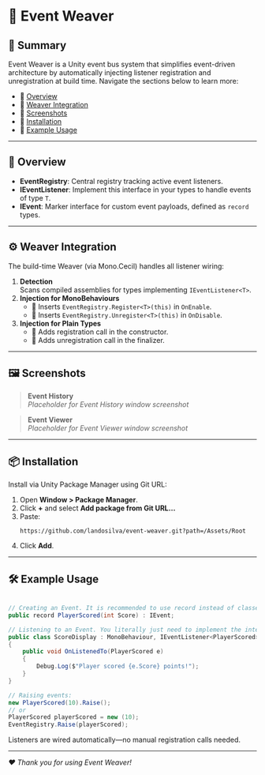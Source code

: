 # 📣 Event Weaver

## 📝 Summary

Event Weaver is a Unity event bus system that simplifies event-driven architecture by automatically injecting listener registration and unregistration at build time. Navigate the sections below to learn more:

- 🔹 [Overview](#-overview)
- 🔹 [Weaver Integration](#-weaver-integration)
- 🔹 [Screenshots](#-screenshots)
- 🔹 [Installation](#-installation)
- 🔹 [Example Usage](#-example-usage)

---

## 🚀 Overview

- **EventRegistry**: Central registry tracking active event listeners.
- **IEventListener<T>**: Implement this interface in your types to handle events of type `T`.
- **IEvent**: Marker interface for custom event payloads, defined as `record` types.

---

## ⚙️ Weaver Integration

The build-time Weaver (via Mono.Cecil) handles all listener wiring:

1. **Detection**  
   Scans compiled assemblies for types implementing `IEventListener<T>`.
2. **Injection for MonoBehaviours**  
   - 🔹 Inserts `EventRegistry.Register<T>(this)` in `OnEnable`.  
   - 🔹 Inserts `EventRegistry.Unregister<T>(this)` in `OnDisable`.
3. **Injection for Plain Types**  
   - 🔹 Adds registration call in the constructor.  
   - 🔹 Adds unregistration call in the finalizer.

---

## 🖼️ Screenshots

> **Event History**  
> _Placeholder for Event History window screenshot_

> **Event Viewer**  
> _Placeholder for Event Viewer window screenshot_

---

## 📦 Installation

Install via Unity Package Manager using Git URL:

1. Open **Window > Package Manager**.  
2. Click **+** and select **Add package from Git URL...**  
3. Paste:  
   ```
   https://github.com/landosilva/event-weaver.git?path=/Assets/Root
   ```  
4. Click **Add**.

---

## 🛠️ Example Usage

```csharp

// Creating an Event. It is recommended to use record instead of classes or structs
public record PlayerScored(int Score) : IEvent;

// Listening to an Event. You literally just need to implement the interface
public class ScoreDisplay : MonoBehaviour, IEventListener<PlayerScored>
{
    public void OnListenedTo(PlayerScored e)
    {
        Debug.Log($"Player scored {e.Score} points!");
    }
}

// Raising events:
new PlayerScored(10).Raise();
// or
PlayerScored playerScored = new (10);
EventRegistry.Raise(playerScored);
```

Listeners are wired automatically—no manual registration calls needed.

---

*❤️ Thank you for using Event Weaver!*
